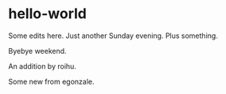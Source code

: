# hello-world

Some edits here. Just another Sunday evening. Plus something.

Byebye weekend.

An addition by roihu.

Some new from egonzale.
